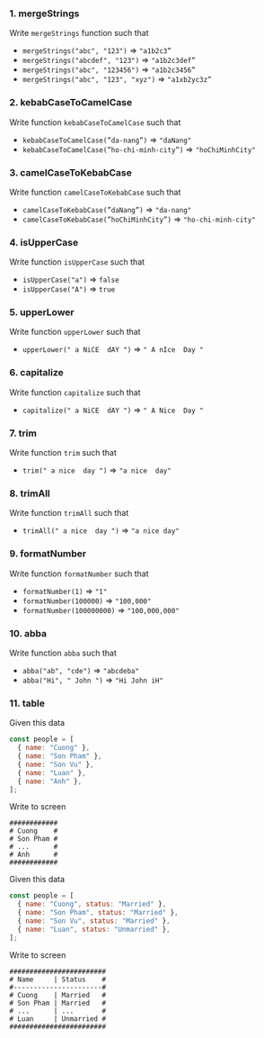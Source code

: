 ### 1. mergeStrings

Write `mergeStrings` function such that

- `mergeStrings("abc", "123")` ⇒ `"a1b2c3”`
- `mergeStrings("abcdef", "123")` ⇒ `"a1b2c3def”`
- `mergeStrings("abc", "123456")` ⇒ `"a1b2c3456”`
- `mergeStrings("abc", "123", "xyz")` ⇒ `"a1xb2yc3z”`

### 2. kebabCaseToCamelCase

Write function `kebabCaseToCamelCase` such that

- `kebabCaseToCamelCase(”da-nang”)` ⇒ `"daNang"`
- `kebabCaseToCamelCase(”ho-chi-minh-city”)` ⇒ `"hoChiMinhCity"`

### 3. camelCaseToKebabCase

Write function `camelCaseToKebabCase` such that

- `camelCaseToKebabCase(”daNang”)` ⇒ `"da-nang"`
- `camelCaseToKebabCase(”hoChiMinhCity”)` ⇒ `"ho-chi-minh-city"`

### 4. isUpperCase

Write function `isUpperCase` such that

- `isUpperCase("a")` ⇒ `false`
- `isUpperCase("A")` ⇒ `true`

### 5. upperLower

Write function `upperLower` such that

- `upperLower(" a NiCE  dAY ")` ⇒ `" A nIce  Day "`

### 6. capitalize

Write function `capitalize` such that

- `capitalize(" a NiCE  dAY ")` ⇒ `" A Nice  Day "`

### 7. trim

Write function `trim` such that

- `trim(" a nice  day ")` ⇒ `"a nice  day"`

### 8. trimAll

Write function `trimAll` such that

- `trimAll(" a nice  day ")` ⇒ `"a nice day"`

### 9. formatNumber

Write function `formatNumber` such that

- `formatNumber(1)` ⇒ `"1"`
- `formatNumber(100000)` ⇒ `"100,000"`
- `formatNumber(100000000)` ⇒ `"100,000,000"`

### 10. abba

Write function `abba` such that

- `abba("ab", "cde")` ⇒ `"abcdeba"`
- `abba("Hi", " John ")` ⇒ `"Hi John iH"`

### 11. table

Given this data

```js
const people = [
  { name: "Cuong" },
  { name: "Son Pham" },
  { name: "Son Vu" },
  { name: "Luan" },
  { name: "Anh" },
];
```

Write to screen

```
############
# Cuong    #
# Son Pham #
# ...      #
# Anh      #
############
```

Given this data

```js
const people = [
  { name: "Cuong", status: "Married" },
  { name: "Son Pham", status: "Married" },
  { name: "Son Vu", status: "Married" },
  { name: "Luan", status: "Unmarried" },
];
```

Write to screen

```
########################
# Name     | Status    #
#----------------------#
# Cuong    | Married   #
# Son Pham | Married   #
# ...      | ...       #
# Luan     | Unmarried #
########################
```

